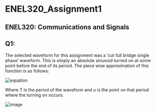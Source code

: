 # ENEL320_Assignment1
<h2>ENEL320: Communications and Signals</h2>

<h2>Q1:</h2>
<p>
The selected waveform for this assignment was a ‘cut full bridge single phase’ waveform. This is simply an absolute sinusoid turned on at some point before the end of its period. The piece wise approximation of this function is as follows:
</p>

![equation](https://latex.codecogs.com/svg.image?f(t)=%5Cbegin%7Barray%7D%7Bcc%7D%5C%7B&%5Cbegin%7Barray%7D%7Bcc%7Dsin(t)&t%25T%5Cleq%5Cmu%5C%5C0&else%5Cend%7Barray%7D%5Cend%7Barray%7D)

<p>
Where T is the period of the waveform and u is the point on that period where the turning on occurs.  
</p>

![image](https://github.com/trentiscool/ENEL320_Assignment1/assets/148014527/9b2bc56c-b795-4a20-b306-134b371c26f9)


